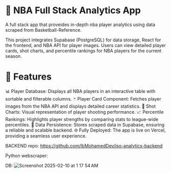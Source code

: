 # 🏀 NBA Full Stack Analytics App

A full stack app that proveides in-depth nba player analytics using data scraped from Basketball-Reference.

This project integrates Supabase (PostgreSQL) for data storage, React for the frontend, and NBA API for player images. Users can view detailed player cards, shot charts, and percentile rankings for NBA players for the current season.

# 🚀 Features
📊 Player Database: Displays all NBA players in an interactive table with sortable and filterable columns.
🃏 Player Card Component: Fetches player images from the NBA API and displays detailed career statistics.
🎯 Shot Charts: Visual representation of player shooting performance.
📈 Percentile Rankings: Highlights player strengths by comparing stats to league-wide percentiles.
🔄 Data Persistence: Stores scraped data in Supabase, ensuring a reliable and scalable backend.
🌐 Fully Deployed: The app is live on Vercel, providing a seamless user experience.


BACKEND repo: https://github.com/IbMohamedDev/iso-analytics-backend

Python webscraper: 

DB: 
![Screenshot 2025-02-10 at 1 17 54 AM](https://github.com/user-attachments/assets/1698eaf6-5a3b-4b19-88ae-25156afe446b)
